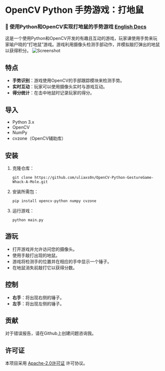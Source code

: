 # OpenCV Python 手势游戏：打地鼠
### 🐹 使用Python和OpenCV实现打地鼠的手势游戏 [English Docs](https://github.com/uliaxs0n/OpenCV-Python-GestureGame-Whack-A-Mole/blob/main/README.md)
这是一个使用Python和OpenCV开发的有趣且互动的游戏，玩家课使用手势来玩家喻户晓的“打地鼠”游戏。游戏利用摄像头检测手部动作，并模拟敲打弹出的地鼠以获得积分。
![Screenshot](https://pic.superbed.cc/item/666117dbfcada11d37d8d61a.jpg)

## 特点

- **手势识别**：游戏使用OpenCV的手部跟踪模块来检测手势。
- **实时互动**：玩家可以使用摄像头实时与游戏互动。
- **得分统计**：在击中地鼠时记录玩家的得分。

## 导入

- Python 3.x
- OpenCV
- NumPy
- cvzone（OpenCV辅助库）

## 安装

1. 克隆仓库：
   ```
   git clone https://github.com/uliaxs0n/OpenCV-Python-GestureGame-Whack-A-Mole.git 
   ```
2. 安装所需包：
   ```
   pip install opencv-python numpy cvzone
   ```
3. 运行游戏：
   ```
   python main.py
   ```

## 游玩

- 打开游戏并允许访问您的摄像头。
- 使用手敲打出现的地鼠。
- 游戏将检测手的位置并在相应的手中显示一个锤子。
- 在地鼠消失前敲打它以获得分数。

## 控制

- **右手**：将出现右侧的锤子。
- **左手**：将出现左侧的锤子。

## 贡献

对于错误报告，请在Github上创建问题咨询我。

## 许可证

本项目采用 [Apache-2.0许可证](https://github.com/uliaxs0n/OpenCV-Python-GestureGame-Whack-A-Mole/blob/main/LICENSE) 许可协议。